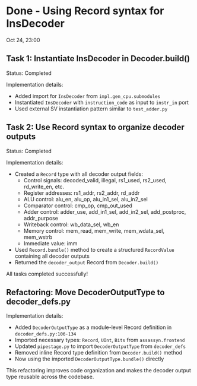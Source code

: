# Done - Using Record syntax for InsDecoder

Oct 24, 23:00

## Task 1: Instantiate InsDecoder in Decoder.build()
Status: Completed

Implementation details:
- Added import for `InsDecoder` from `impl.gen_cpu.submodules`
- Instantiated `InsDecoder` with `instruction_code` as input to `instr_in` port
- Used external SV instantiation pattern similar to `test_adder.py`

## Task 2: Use Record syntax to organize decoder outputs
Status: Completed

Implementation details:
- Created a `Record` type with all decoder output fields:
  - Control signals: decoded_valid, illegal, rs1_used, rs2_used, rd_write_en, etc.
  - Register addresses: rs1_addr, rs2_addr, rd_addr
  - ALU control: alu_en, alu_op, alu_in1_sel, alu_in2_sel
  - Comparator control: cmp_op, cmp_out_used
  - Adder control: adder_use, add_in1_sel, add_in2_sel, add_postproc, addr_purpose
  - Writeback control: wb_data_sel, wb_en
  - Memory control: mem_read, mem_write, mem_wdata_sel, mem_wstrb
  - Immediate value: imm
- Used `Record.bundle()` method to create a structured `RecordValue` containing all decoder outputs
- Returned the `decoder_output` Record from `Decoder.build()`

All tasks completed successfully!

## Refactoring: Move DecoderOutputType to decoder_defs.py

Implementation details:
- Added `DecoderOutputType` as a module-level Record definition in `decoder_defs.py:106-134`
- Imported necessary types: `Record`, `UInt`, `Bits` from `assassyn.frontend`
- Updated `pipestage.py` to import `DecoderOutputType` from `decoder_defs`
- Removed inline Record type definition from `Decoder.build()` method
- Now using the imported `DecoderOutputType.bundle()` directly

This refactoring improves code organization and makes the decoder output type reusable across the codebase.
